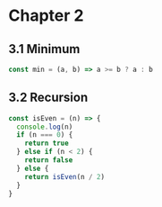 # Chapter 2

## 3.1 Minimum
```javascript
const min = (a, b) => a >= b ? a : b
```

## 3.2 Recursion
```javascript
const isEven = (n) => {
  console.log(n)
  if (n === 0) {
    return true
  } else if (n < 2) {
    return false
  } else {
    return isEven(n / 2)
  }
}
```